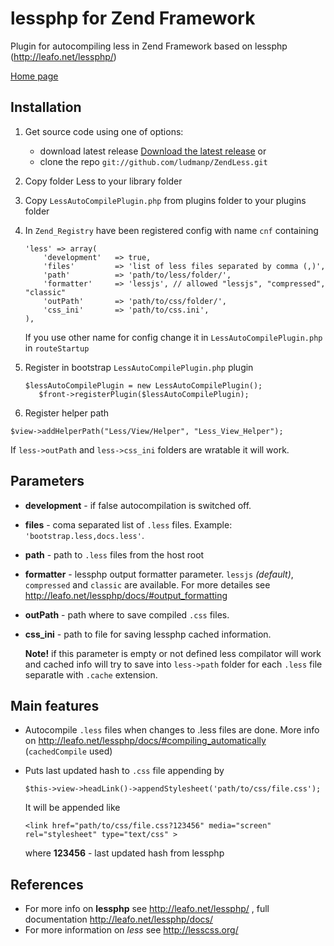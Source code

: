 # lessphp for Zend Framework

Plugin for autocompiling less in Zend Framework based on lessphp (http://leafo.net/lessphp/)

[Home page](http://zendless.cr-a.net/)

## Installation

1. Get source code using one of options:
	* download latest release [Download the latest release](https://github.com/ludmanp/ZendLess/zipball/master) or
	* clone the repo `git://github.com/ludmanp/ZendLess.git`
2. Copy folder Less to your library folder
3. Copy `LessAutoCompilePlugin.php` from plugins folder to your plugins folder
4. In `Zend_Registry` have been registered config with name `cnf` containing

	```
	'less' => array(
		'development'	=> true,
		'files'			=> 'list of less files separated by comma (,)',
		'path'			=> 'path/to/less/folder/', 
		'formatter'		=> 'lessjs', // allowed "lessjs", "compressed", "classic"
		'outPath'		=> 'path/to/css/folder/', 
		'css_ini'		=> 'path/to/css.ini', 
	),
	```
	
	If you use other name for config change it in `LessAutoCompilePlugin.php` in `routeStartup`

5. Register in bootstrap `LessAutoCompilePlugin.php` plugin 
	
	```
	$lessAutoCompilePlugin = new LessAutoCompilePlugin();
       $front->registerPlugin($lessAutoCompilePlugin);
	```

6. Register helper path 

```
$view->addHelperPath("Less/View/Helper", "Less_View_Helper");
```
	
If `less->outPath` and `less->css_ini` folders are wratable it will work.

## Parameters

+ **development** - if false autocompilation is switched off.
+ **files** - coma separated list of `.less` files. Example: `'bootstrap.less,docs.less'`.
+ **path** - path to `.less` files from the host root
+ **formatter** - lessphp output formatter parameter. `lessjs` _(default)_, `compressed` and `classic` are available. For more detailes see http://leafo.net/lessphp/docs/#output_formatting
+ **outPath** - path where to save compiled `.css` files.
+ **css_ini** - path to file for saving lessphp cached information. 
	
	**Note!** if this parameter is empty or not defined less compilator will work and cached info will try to save into `less->path` folder for each `.less` file separatle with `.cache` extension. 

## Main features

+ Autocompile `.less` files when changes to .less files are done. More info on http://leafo.net/lessphp/docs/#compiling_automatically (`cachedCompile` used)
+ Puts last updated hash to `.css` file appending by 

	```
	$this->view->headLink()->appendStylesheet('path/to/css/file.css');
	```
	
	It will be appended like
	
	```
	<link href="path/to/css/file.css?123456" media="screen" rel="stylesheet" type="text/css" >
	```
	
	where **123456** - last updated hash from lessphp
	
## References

+ For more info on **lessphp** see http://leafo.net/lessphp/ , full documentation http://leafo.net/lessphp/docs/
+ For more information on *less* see http://lesscss.org/